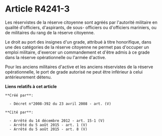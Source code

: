 # Article R4241-3

Les réservistes de la réserve citoyenne sont agréés par l'autorité militaire en qualité d'officiers, d'aspirants, de sous-
officiers ou d'officiers mariniers, ou de militaires du rang de la réserve citoyenne.

Le droit au port des insignes d'un grade, attribué à titre honorifique, dans une des catégories de la réserve citoyenne ne
permet pas d'occuper un emploi militaire, d'exercer un commandement et d'être admis à ce grade dans la réserve opérationnelle
ou l'armée d'active.

Pour les anciens militaires d'active et les anciens réservistes de la réserve opérationnelle, le port de grade autorisé ne
peut être inférieur à celui antérieurement détenu.

**Liens relatifs à cet article**

	**Créé par**:

	  - Décret n°2008-392 du 23 avril 2008 - art. (V)

	**Cité par**:

	  - Arrêté du 14 décembre 2012 - art. 15-1 (V)
	  - Arrêté du 5 août 2015 - art. 1 (V)
	  - Arrêté du 5 août 2015 - art. 8 (V)
